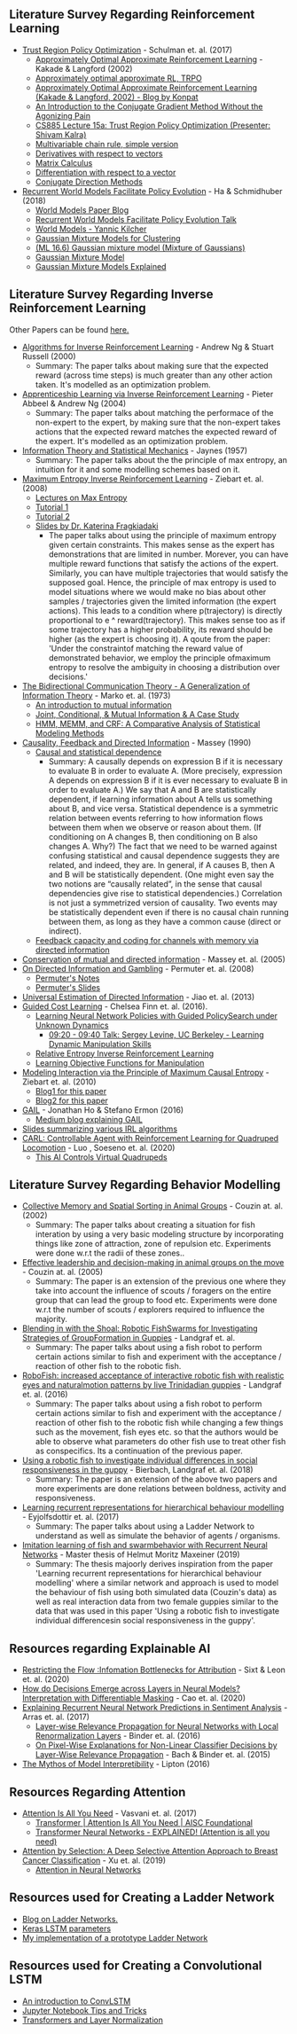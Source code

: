 ## Literature Survey Regarding Reinforcement Learning

- [Trust Region Policy Optimization](https://arxiv.org/pdf/1502.05477.pdf) - Schulman et. al. (2017)
    - [Approximately Optimal Approximate Reinforcement Learning](https://people.eecs.berkeley.edu/~pabbeel/cs287-fa09/readings/KakadeLangford-icml2002.pdf) - Kakade & Langford (2002)
    - [Approximately optimal approximate RL, TRPO](https://ieor8100.github.io/rl/docs/Lecture%207%20-Approximate%20RL.pdf)
    - [Approximately Optimal Approximate Reinforcement Learning (Kakade & Langford, 2002) - Blog by Konpat](https://blog.konpat.me/academic/2019/03/09/kakade-2002.html)
    - [An Introduction to the Conjugate Gradient Method Without the Agonizing Pain](https://www.cs.cmu.edu/~quake-papers/painless-conjugate-gradient.pdf)
    - [CS885 Lecture 15a: Trust Region Policy Optimization (Presenter: Shivam Kalra)](https://www.youtube.com/watch?v=jcF-HaBz0Vw&list=PLB79uOaPEEU6uU1-Pfaqr08RTTzhyB8hu&index=4)
    - [Multivariable chain rule, simple version](https://www.khanacademy.org/math/multivariable-calculus/multivariable-derivatives/differentiating-vector-valued-functions/a/multivariable-chain-rule-simple-version)
    - [Derivatives with respect to vectors](https://www.cse.huji.ac.il/~csip/tirgul3_derivatives.pdf)
    - [Matrix Calculus](https://en.wikipedia.org/wiki/Matrix_calculus)
    - [Differentiation with respect to a vector](https://onlinelibrary.wiley.com/doi/pdf/10.1002/0471705195.app3)
    - [Conjugate Direction Methods](http://www.princeton.edu/~aaa/Public/Teaching/ORF363_COS323/F16/ORF363_COS323_F16_Lec10.pdf)
- [Recurrent World Models Facilitate Policy Evolution](https://papers.nips.cc/paper/7512-recurrent-world-models-facilitate-policy-evolution.pdf) - Ha & Schmidhuber (2018)
    - [World Models Paper Blog](https://worldmodels.github.io/)
    - [Recurrent World Models Facilitate Policy Evolution Talk](https://www.youtube.com/watch?v=HzA8LRqhujk)
    - [World Models - Yannic Kilcher](https://www.youtube.com/watch?v=dPsXxLyqpfs)
    - [Gaussian Mixture Models for Clustering](https://www.youtube.com/watch?v=DODphRRL79c)
    - [(ML 16.6) Gaussian mixture model (Mixture of Gaussians)](https://www.youtube.com/watch?v=Rkl30Fr2S38)
    - [Gaussian Mixture Model](https://brilliant.org/wiki/gaussian-mixture-model/)
    - [Gaussian Mixture Models Explained](https://towardsdatascience.com/gaussian-mixture-models-explained-6986aaf5a95)

## Literature Survey Regarding Inverse Reinforcement Learning

Other Papers can be found [here.](https://github.com/dit7ya/awesome-irl)

- [Algorithms for Inverse Reinforcement Learning](http://ai.stanford.edu/~ang/papers/icml00-irl.pdf) - Andrew Ng & Stuart Russell (2000)
    - Summary: The paper talks about making sure that the expected reward (across time steps) is much greater than any other action taken. It's modelled as an optimization problem. 
- [Apprenticeship Learning via Inverse Reinforcement Learning](http://ai.stanford.edu/%7Eang/papers/icml04-apprentice.pdf) - Pieter Abbeel & Andrew Ng (2004)
    - Summary: The paper talks about matching the performace of the non-expert to the expert, by making sure that the non-expert takes actions that the expected reward matches the expected reward of the expert. It's modelled as an optimization problem.  
- [Information Theory and Statistical Mechanics](https://bayes.wustl.edu/etj/articles/theory.1.pdf) - Jaynes (1957)
    - Summary: The paper talks about the the principle of max entropy, an intuition for it and some modelling schemes based on it. 
- [Maximum Entropy Inverse Reinforcement Learning](https://new.aaai.org/Papers/AAAI/2008/AAAI08-227.pdf) - Ziebart et. al. (2008)
    - [Lectures on Max Entropy](https://www.youtube.com/playlist?list=PLF0b3ThojznT3olRuplp5x41wUp_LZxHL)
    - [Tutorial 1](https://youtu.be/YFrtqFMglZw)
    - [Tutorial 2](https://youtu.be/4KIezIhZJ8w)
    - [Slides by Dr. Katerina Fragkiadaki](http://www.andrew.cmu.edu/course/10-703/slides/Lecture_IRL_GAIL.pdf)
        - The paper talks about using the principle of maximum entropy given certain constraints. This makes sense as the expert has demonstrations that are limited in number. Morever, you can have multiple reward functions that satisfy the actions of the expert. Similarly, you can have multiple trajectories that would satisfy the supposed goal. Hence, the principle of max entropy is used to model situations where we would make no bias about other samples / trajectories given the limited information (the expert actions). This leads to a condition where p(trajectory) is directly proportional to e ^ reward(trajectory). This makes sense too as if some trajectory has a higher probability, its reward should be higher (as the expert is choosing it). A qoute from the paper: 'Under the constraintof matching the reward value of demonstrated behavior, we employ the principle ofmaximum entropy to resolve the ambiguity in choosing a distribution over decisions.'
- [The Bidirectional Communication Theory - A Generalization of Information Theory](https://sci-hub.tw/10.1109/tcom.1973.1091610) - Marko et. al. (1973)
    - [An introduction to mutual information](https://www.youtube.com/watch?v=U9h1xkNELvY)
    - [Joint, Conditional, & Mutual Information & A Case Study](https://www.youtube.com/watch?v=jkgKWmCb5AE)
    - [HMM, MEMM, and CRF: A Comparative Analysis of Statistical Modeling Methods](https://medium.com/@Alibaba_Cloud/hmm-memm-and-crf-a-comparative-analysis-of-statistical-modeling-methods-49fc32a73586)
- [Causality,  Feedback  and  Directed Information](http://www.isiweb.ee.ethz.ch/archive/massey_pub/pdf/BI532.pdf) - Massey (1990)
    - [Causal and statistical dependence](https://probmods.org/chapters/dependence.html)
        - Summary: A causally depends on expression B if it is necessary to evaluate B in order to evaluate A. (More precisely, expression A depends on expression B if it is ever necessary to evaluate B in order to evaluate A.) We say that A and B are statistically dependent, if learning information about A tells us something about B, and vice versa. Statistical dependence is a symmetric relation between events referring to how information flows between them when we observe or reason about them. (If conditioning on A changes B, then conditioning on B also changes A. Why?) The fact that we need to be warned against confusing statistical and causal dependence suggests they are related, and indeed, they are. In general, if A causes B, then A and B will be statistically dependent. (One might even say the two notions are “causally related”, in the sense that causal dependencies give rise to statistical dependencies.) Correlation is not just a symmetrized version of causality. Two events may be statistically dependent even if there is no causal chain running between them, as long as they have a common cause (direct or indirect). 
    - [Feedback capacity and coding for channels with memory via directed information](https://www.youtube.com/watch?v=GM5_CQXAcRk)
- [Conservation of mutual and directed information](https://sci-hub.tw/10.1109/isit.2005.1523313) - Massey et. al. (2005)
- [On Directed Information and Gambling](https://arxiv.org/pdf/0802.1383.pdf) - Permuter et. al. (2008)
    - [Permuter's Notes](http://www.ee.bgu.ac.il/%7Emulti/lectures.html)
    - [Permuter's Slides](http://www.ee.bgu.ac.il/~haimp/trapdoor_slides.pdf)
- [Universal Estimation of Directed Information](https://arxiv.org/pdf/1201.2334.pdf) - Jiao et. al. (2013)
- [Guided Cost Learning](https://arxiv.org/pdf/1603.00448.pdf) - Chelsea Finn et. al. (2016). 
    - [Learning Neural Network Policies with Guided PolicySearch under Unknown Dynamics](https://papers.nips.cc/paper/5444-learning-neural-network-policies-with-guided-policy-search-under-unknown-dynamics.pdf)
        - [09:20 - 09:40 Talk: Sergey Levine, UC Berkeley - Learning Dynamic Manipulation Skills](https://www.youtube.com/watch?time_continue=171&v=CW1s6psByxk&feature=emb_title)
    - [Relative Entropy Inverse Reinforcement Learning](http://proceedings.mlr.press/v15/boularias11a/boularias11a.pdf)
    - [Learning Objective Functions for Manipulation](https://sci-hub.tw/10.1109/icra.2013.6630743) 
- [Modeling Interaction via the Principle of Maximum Causal Entropy](https://www.cs.cmu.edu/~bziebart/publications/maximum-causal-entropy.pdf) - Ziebart et. al. (2010)
    - [Blog1 for this paper](https://medium.com/@jonathan_hui/rl-inverse-reinforcement-learning-56c739acfb5a)
    - [Blog2 for this paper](http://178.79.149.207/posts/maxent.html)
- [GAIL](https://cs.stanford.edu/~ermon/papers/imitation_nips2016_main.pdf) - Jonathan Ho & Stefano Ermon (2016)
    - [Medium blog explaining GAIL](https://medium.com/@sanketgujar95/generative-adversarial-imitation-learning-266f45634e60)
- [Slides summarizing various IRL algorithms](https://github.com/BAJUKA/InverseRL/blob/master/IRL_survey.pdf)
- [CARL: Controllable Agent with Reinforcement Learning for Quadruped Locomotion](https://inventec-ai-center.github.io/projects/CARL/index.html) - Luo , Soeseno et. al. (2020)
    - [This AI Controls Virtual Quadrupeds](https://www.youtube.com/watch?v=qwAiLBPEt_k&t=1s)

## Literature Survey Regarding Behavior Modelling

- [Collective Memory and Spatial Sorting in Animal Groups](https://sci-hub.se/10.1006/jtbi.2002.3065) - Couzin at. al. (2002)
	- Summary: The paper talks about creating a situation for fish interation by using a very basic modeling structure by incorporating things like zone of attraction, zone of repulsion etc. Experiments were done w.r.t the radii of these zones.. 
- [Effective leadership and decision-making in animal groups on the move](https://www.researchgate.net/publication/8042596_Effective_leadership_and_decision-making_in_animal_groups_on_the_move) - Couzin at. al. (2005)
	- Summary: The paper is an extension of the previous one where they take into account the influence of scouts / foragers on the entire group that can lead the group to food etc. Experiments were done w.r.t the number of scouts / explorers required to influence the majority. 
- [Blending in with the Shoal: Robotic FishSwarms for Investigating Strategies of GroupFormation in Guppies](https://www.researchgate.net/profile/David_Bierbach/publication/268485721_Blending_in_with_the_Shoal_Robotic_Fish_Swarms_for_Investigating_Strategies_of_Group_Formation_in_Guppies/links/54981b5c0cf2eeefc30f7016/Blending-in-with-the-Shoal-Robotic-Fish-Swarms-for-Investigating-Strategies-of-Group-Formation-in-Guppies.pdf) - Landgraf et. al. 
	- Summary: The paper talks about using a fish robot to perform certain actions similar to fish and experiment with the acceptance / reaction of other fish to the robotic fish.
- [RoboFish: increased acceptance of interactive robotic fish with realistic eyes and naturalmotion patterns by live Trinidadian guppies](https://sci-hub.tw/10.1088/1748-3190/11/1/015001) - Landgraf et. al. (2016)
	- Summary: The paper talks about using a fish robot to perform certain actions similar to fish and experiment with the acceptance / reaction of other fish to the robotic fish while changing a few things such as the movement, fish eyes etc. so that the authors would be able to observe what parameters do other fish use to treat other fish as conspecifics. Its a continuation of the previous paper. 
- [Using a robotic fish to investigate individual differences in social responsiveness in the guppy](https://www.biorxiv.org/content/10.1101/304501v1.full.pdf) - Bierbach, Landgraf et. al. (2018)
	- Summary: The paper is an extension of the above two papers and more experiments are done relations between boldness, activity and responsiveness. 
- [Learning recurrent representations for hierarchical behaviour modelling](https://arxiv.org/pdf/1611.00094.pdf) - Eyjolfsdottir et. al. (2017)
	- Summary: The paper talks about using a Ladder Network to understand as well as simulate the behavior of agents / organisms.
- [Imitation learning of fish and swarmbehavior with Recurrent Neural Networks](https://www.mi.fu-berlin.de/inf/groups/ag-ki/Theses/Completed-theses/Master_Diploma-theses/2019/Maxeiner/MA-Maxeiner.pdf) - Master thesis of Helmut Moritz Maxeiner (2019)
	- Summary: The thesis majoorly derives inspiration from the paper 'Learning recurrent representations for hierarchical behaviour modelling' where a similar network and approach is used to model the behaviour of fish using both simulated data (Couzin's data) as well as real interaction data from two female guppies similar to the data that was used in this paper 'Using a robotic fish to investigate individual differencesin social responsiveness in the guppy'. 

## Resources regarding Explainable AI
- [Restricting the Flow :Infomation Bottlenecks for Attribution](https://arxiv.org/pdf/2001.00396.pdf) - Sixt & Leon et. al. (2020)
- [How do Decisions Emerge across Layers in Neural Models? Interpretation with Differentiable Masking](https://arxiv.org/abs/2004.14992) - Cao et. al. (2020)
- [Explaining Recurrent Neural Network Predictions in Sentiment Analysis](https://arxiv.org/pdf/1706.07206.pdf) - Arras et. al. (2017)
    - [Layer-wise Relevance Propagation for Neural Networks with Local Renormalization Layers](https://arxiv.org/pdf/1604.00825.pdf) - Binder et. al. (2016)
    - [On Pixel-Wise Explanations for Non-Linear Classifier Decisions by Layer-Wise Relevance Propagation](https://pdfs.semanticscholar.org/17a2/73bbd4448083b01b5a9389b3c37f5425aac0.pdf) - Bach & Binder et. al. (2015)
- [The Mythos of Model Interpretibility](https://arxiv.org/abs/1606.03490) - Lipton (2016)

## Resources Regarding Attention
- [Attention Is All You Need](https://arxiv.org/pdf/1706.03762.pdf) - Vasvani et. al. (2017)
    - [Transformer | Attention Is All You Need | AISC Foundational](https://www.youtube.com/watch?v=S0KakHcj_rs)
    - [Transformer Neural Networks - EXPLAINED! (Attention is all you need)](https://www.youtube.com/watch?v=TQQlZhbC5ps)
- [Attention by Selection: A Deep Selective Attention Approach to Breast Cancer Classification](https://sci-hub.tw/10.1109/tmi.2019.2962013) - Xu et. al. (2019)
    - [Attention in Neural Networks](https://www.youtube.com/watch?v=W2rWgXJBZhU)

## Resources used for Creating a Ladder Network 
- [Blog on Ladder Networks.](https://towardsdatascience.com/a-new-kind-of-deep-neural-networks-749bcde19108)
- [Keras LSTM parameters](https://www.youtube.com/watch?v=LZ-GS7LOyWs)
- [My implementation of a prototype Ladder Network](https://colab.research.google.com/drive/1mj1n5MteLofN7BEE-y4hNVIok0RIdm-i?usp=sharing)

## Resources used for Creating a Convolutional LSTM
- [An introduction to ConvLSTM](https://medium.com/neuronio/an-introduction-to-convlstm-55c9025563a7)
- [Jupyter Notebook Tips and Tricks](https://www.dataquest.io/blog/jupyter-notebook-tips-tricks-shortcuts/)
- [Transformers and Layer Normalization](https://www.tensorflow.org/tutorials/text/transformer)

